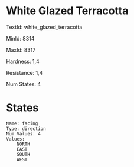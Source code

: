 # White Glazed Terracotta

TextId: white_glazed_terracotta

MinId: 8314

MaxId: 8317

Hardness: 1,4

Resistance: 1,4


Num States: 4

# States
```
Name: facing
Type: direction
Num Values: 4
Values:
    NORTH
    EAST
    SOUTH
    WEST
```